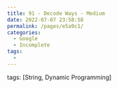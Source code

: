 ```yaml
---
title: 91 - Decode Ways - Medium
date: 2022-07-07 23:58:58
permalink: /pages/e5a9c1/
categories:
  - Google
  - Incomplete
tags:
  - 
---
```

tags: [String, Dynamic Programming]